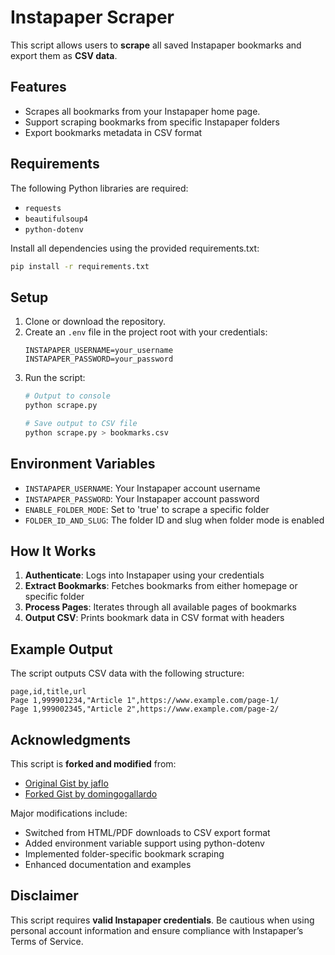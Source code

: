 # Instapaper Scraper

This script allows users to **scrape** all saved Instapaper bookmarks and export them as **CSV data**.

## Features
- Scrapes all bookmarks from your Instapaper home page.
- Support scraping bookmarks from specific Instapaper folders
- Export bookmarks metadata in CSV format

## Requirements
The following Python libraries are required:
- `requests`
- `beautifulsoup4`
- `python-dotenv`

Install all dependencies using the provided requirements.txt:

```sh
pip install -r requirements.txt
```

## Setup
1. Clone or download the repository.
2. Create an `.env` file in the project root with your credentials:
    ```
    INSTAPAPER_USERNAME=your_username
    INSTAPAPER_PASSWORD=your_password
    ```
3. Run the script:
    ```sh
    # Output to console
    python scrape.py

    # Save output to CSV file
    python scrape.py > bookmarks.csv
    ```

## Environment Variables
- `INSTAPAPER_USERNAME`: Your Instapaper account username
- `INSTAPAPER_PASSWORD`: Your Instapaper account password
- `ENABLE_FOLDER_MODE`: Set to 'true' to scrape a specific folder
- `FOLDER_ID_AND_SLUG`: The folder ID and slug when folder mode is enabled

## How It Works
1. **Authenticate**: Logs into Instapaper using your credentials
2. **Extract Bookmarks**: Fetches bookmarks from either homepage or specific folder
3. **Process Pages**: Iterates through all available pages of bookmarks
4. **Output CSV**: Prints bookmark data in CSV format with headers

## Example Output
The script outputs CSV data with the following structure:

```csv
page,id,title,url
Page 1,999901234,"Article 1",https://www.example.com/page-1/
Page 1,999002345,"Article 2",https://www.example.com/page-2/
```

## Acknowledgments
This script is **forked and modified** from:
- [Original Gist by jaflo](https://gist.github.com/jaflo/description.md)
- [Forked Gist by domingogallardo](https://gist.github.com/domingogallardo/b6e615fce5f552db6b36261c96bd8d47)

Major modifications include:
- Switched from HTML/PDF downloads to CSV export format
- Added environment variable support using python-dotenv
- Implemented folder-specific bookmark scraping
- Enhanced documentation and examples

## Disclaimer
This script requires **valid Instapaper credentials**. Be cautious when using personal account information and ensure compliance with Instapaper’s Terms of Service.
